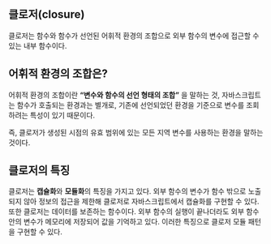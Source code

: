 ## 클로저(closure)
클로저는 함수와 함수가 선언된 어휘적 환경의 조합으로 외부 함수의 변수에 접근할 수 있는 내부 함수이다.

## 어휘적 환경의 조합은?
어휘적 환경의 조합이란 **“변수와 함수의 선언 형태의 조합”** 을 말하는 것, 자바스크립트는 함수가 호출되는 환경과는 별개로, 기존에 선언되었던 환경을 기준으로 변수를 조회하려는 특성이 있기 때문이다.

즉, 클로저가 생성된 시점의 유효 범위에 있는 모든 지역 변수를 사용하는 환경을 말하는 것이다.

## 클로저의 특징
클로저는 **캡슐화**와 **모듈화**의 특징을 가지고 있다. 외부 함수의 변수가 함수 밖으로 노출되지 않아 정보의 접근을 제한해 클로저로 자바스크립트에서 캡슐화를 구현할 수 있다. 또한 클로저는 데이터를 보존하는 함수이다. 외부 함수의 실행이 끝나더라도 외부 함수 안의 변수가 메모리에 저장되어 값을 기억하고 있다. 이러한 특징으로 클로저 모듈 패턴을 구현할 수 있다.